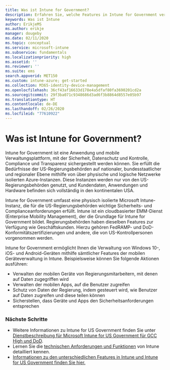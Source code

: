 ```yaml
---
title: Was ist Intune for Government?
description: Erfahren Sie, welche Features in Intune for Government verfügbar sind.
keywords: Was ist Intune
author: ErikjeMS
ms.author: erikje
manager: dougeby
ms.date: 02/11/2020
ms.topic: conceptual
ms.service: microsoft-intune
ms.subservice: fundamentals
ms.localizationpriority: high
ms.assetid: ''
ms.reviewer: ''
ms.suite: ems
search.appverid: MET150
ms.custom: intune-azure; get-started
ms.collection: M365-identity-device-management
ms.openlocfilehash: 36cf43af16633d178e4a5dfaf80fa3690201cd2a
ms.sourcegitcommit: 29f3ba071c9348686d3ad6f3b8864d8557e05b97
ms.translationtype: HT
ms.contentlocale: de-DE
ms.lasthandoff: 02/26/2020
ms.locfileid: "77610922"
---
```

# <a name="what-is-intune-for-government"></a>Was ist Intune for Government?

Intune for Government ist eine Anwendung und mobile Verwaltungsplattform, mit der Sicherheit, Datenschutz und Kontrolle, Compliance und Transparenz sichergestellt werden können. Sie erfüllt die Bedürfnisse der US-Regierungsbehörden auf nationaler, bundesstaatlicher und regionaler Ebene mithilfe von über physische und logische Netzwerke isolierten Azure-Instanzen. Diese Instanzen werden nur von den US-Regierungsbehörden genutzt, und Kundendaten, Anwendungen und Hardware befinden sich vollständig in den kontinentalen USA. 

Intune for Government umfasst eine physisch isolierte Microsoft Intune-Instanz, die für die US-Regierungsbehörden wichtige Sicherheits- und Complianceanforderungen erfüllt. Intune ist ein cloudbasierter EMM-Dienst (Enterprise Mobility Management), der die Grundlage für Intune for Government bildet. Regierungsbehörden haben dieselben Features zur Verfügung wie Geschäftskunden. Hierzu gehören FedRAMP- und DoD-Konformitätszertifizierungen und andere, die von US-Kontrollpersonen vorgenommen werden.

Intune for Government ermöglicht Ihnen die Verwaltung von Windows 10-, iOS- und Android-Geräten mithilfe sämtlicher Features der mobilen Geräteverwaltung in Intune. Beispielsweise können Sie folgende Aktionen ausführen:

- Verwalten der mobilen Geräte von Regierungsmitarbeitern, mit denen auf Daten zugegriffen wird
- Verwalten der mobilen Apps, auf die Benutzer zugreifen
- Schutz von Daten der Regierung, indem gesteuert wird, wie Benutzer auf Daten zugreifen und diese teilen können
- Sicherstellen, dass Geräte und Apps den Sicherheitsanforderungen entsprechen

### <a name="next-steps"></a>Nächste Schritte
- Weitere Informationen zu Intune for US Government finden Sie unter [Dienstbeschreibung für Microsoft Intune for US Government für GCC High und DoD](https://docs.microsoft.com/enterprise-mobility-security/solutions/ems-intune-govt-service-description).
- Lernen Sie die [technischen Anforderungen und Funktionen](/intune/supported-devices-browsers) von Intune detailliert kennen.
- [Informationen zu den unterschiedlichen Features in Intune und Intune for US Government finden Sie hier.](https://docs.microsoft.com/enterprise-mobility-security/solutions/ems-intune-govt-service-description)
